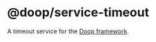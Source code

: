 @doop/service-timeout
==================

A timeout service for the [Doop framework](https://github.com/MomsFriendlyDevCo/Doop).
